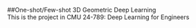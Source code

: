  ##One-shot/Few-shot 3D Geometric Deep Learning  
 This is the project in CMU 24-789: Deep Learning for Engineers
